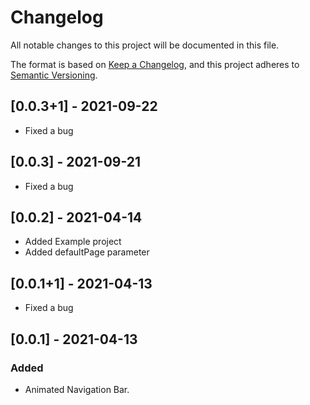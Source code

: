 # Changelog

All notable changes to this project will be documented in this file.

The format is based on [Keep a Changelog](https://keepachangelog.com/en/1.0.0/),
and this project adheres to [Semantic Versioning](https://semver.org/spec/v2.0.0.html).

## [0.0.3+1] - 2021-09-22
- Fixed a bug

## [0.0.3] - 2021-09-21
- Fixed a bug

## [0.0.2] - 2021-04-14

- Added Example project
- Added defaultPage parameter

## [0.0.1+1] - 2021-04-13

- Fixed a bug

## [0.0.1] - 2021-04-13

### Added

- Animated Navigation Bar.
